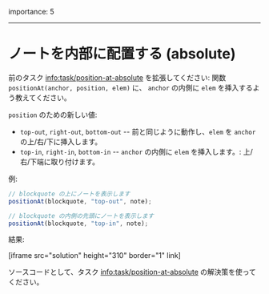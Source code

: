 importance: 5

---

# ノートを内部に配置する (absolute)

前のタスク <info:task/position-at-absolute> を拡張してください: 関数 `positionAt(anchor, position, elem)` に、 `anchor` の内側に `elem` を挿入するよう教えてください。

`position` のための新しい値:

- `top-out`, `right-out`, `bottom-out` -- 前と同じように動作し、`elem` を `anchor` の上/右/下に挿入します。
- `top-in`, `right-in`, `bottom-in` -- `anchor` の内側に `elem` を挿入します。: 上/右/下端に取り付けます。

例:

```js
// blockquote の上にノートを表示します
positionAt(blockquote, "top-out", note);

// blockquote の内側の先頭にノートを表示します
positionAt(blockquote, "top-in", note);
```

結果:

[iframe src="solution" height="310" border="1" link]

ソースコードとして、タスク <info:task/position-at-absolute> の解決策を使ってください。
